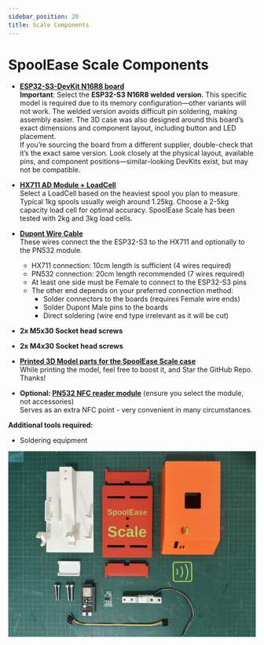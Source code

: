 ```yaml
---
sidebar_position: 20
title: Scale Components
---
```

# SpoolEase Scale Components
- **[ESP32-S3-DevKit N16R8 board](https://www.aliexpress.com/item/1005005051294262.html)**  
  **Important**: Select the **ESP32-S3 N16R8 welded version**. This specific model is required due to its memory configuration—other variants will not work. The welded version avoids difficult pin soldering, making assembly easier. The 3D case was also designed around this board’s exact dimensions and component layout, including button and LED placement.  
  If you’re sourcing the board from a different supplier, double-check that it’s the exact same version. Look closely at the physical layout, available pins, and component positions—similar-looking DevKits exist, but may not be compatible.

- **[HX711 AD Module + LoadCell](https://www.aliexpress.com/item/1005001537354199.html)**  
  Select a LoadCell based on the heaviest spool you plan to measure. Typical 1kg spools usually weigh around 1.25kg. Choose a 2-5kg capacity load cell for optimal accuracy. SpoolEase Scale has been tested with 2kg and 3kg load cells.

- **[Dupont Wire Cable](https://www.aliexpress.com/item/1005008248101491.html)**  
  These wires connect the the ESP32-S3 to the HX711 and optionally to the PN532 module.
  - HX711 connection: 10cm length is sufficient (4 wires required)
  - PN532 connection: 20cm length recommended (7 wires required)
  - At least one side must be Female to connect to the ESP32-S3 pins
  - The other end depends on your preferred connection method:
    - Solder connectors to the boards (requires Female wire ends)
    - Solder Dupont Male pins to the boards
    - Direct soldering (wire end type irrelevant as it will be cut)

- **2x M5x30 Socket head screws**

- **2x M4x30 Socket head screws**

- [**Printed 3D Model parts for the SpoolEase Scale case**](https://makerworld.com/en/models/1323092)  
  While printing the model, feel free to boost it, and Star the GitHub Repo. Thanks!

- **Optional: [PN532 NFC reader module](https://www.aliexpress.com/item/3256806852006648.html)** (ensure you select the module, not accessories)  
  Serves as an extra NFC point - very convenient in many circumstances. 

**Additional tools required:**
- Soldering equipment

![Required Components](./scale/scale-components.jpg)
